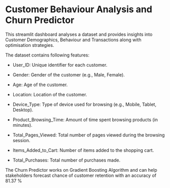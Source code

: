 # Customer Behaviour Analysis and Churn Predictor


This streamlit dashboard analyses a dataset and provides insights into Customer Demographics, Behaviour and Transactions along with optimisation strategies.

The dataset contains following features:

- User_ID: Unique identifier for each customer.

- Gender: Gender of the customer (e.g., Male, Female).

- Age: Age of the customer.

- Location: Location of the customer.

- Device_Type: Type of device used for browsing (e.g., Mobile, Tablet, Desktop).

- Product_Browsing_Time: Amount of time spent browsing products (in minutes).

- Total_Pages_Viewed: Total number of pages viewed during the browsing session.

- Items_Added_to_Cart: Number of items added to the shopping cart.

- Total_Purchases: Total number of purchases made.


The Churn Predictor works on Gradient Boosting Algorithm and can help stakeholders forecast chance of customer retention with an accuracy of 81.37 %
